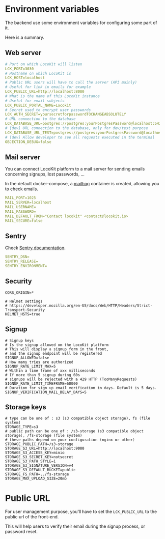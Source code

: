 # Environment variables

The backend use some environment variables
for configuring some part of it.

Here is a summary.

## Web server

```yml
# Port on which LocoKit will listen
LCK_PORT=3030
# Hostname on which LocoKit is
LCK_HOST=localhost
# Public URL users will have to call the server (API mainly)
# Useful for link in emails for example
LCK_PUBLIC_URL=http://localhost:8080
# What is the name of this LocoKit instance
# Useful for email subjects
LCK_PUBLIC_PORTAL_NAME=Locokit
# Secret used to encrypt user passwords
LCK_AUTH_SECRET=yoursecretforpasswordTOCHANGEABSOLUTELY
# URL connection to the database
LCK_DATABASE_URL=postgres://postgres:yourPostgresPassword@localhost:5432/postgres
# [dev] URL connection to the database, only for dev/test purpose
LCK_DATABASE_URL_TEST=postgres://postgres:yourPostgresPassword@localhost:5433/postgres
# [dev] Allow developer to see all requests executed in the terminal
OBJECTION_DEBUG=false
```

## Mail server

You can connect LocoKit platform
to a mail server for sending emails
concerning signups, lost passwords, ...

In the default docker-compose, 
a [mailhog](https://github.com/mailhog/MailHog) container
is created, allowing you to check emails.

```yml
MAIL_PORT=1025
MAIL_SERVER=localhost
MAIL_USERNAME=
MAIL_PASSWORD=
MAIL_DEFAULT_FROM="Contact locokit" <contact@locokit.io>
MAIL_SECURE=false
```

## Sentry

Check [Sentry documentation](https://docs.sentry.io/platforms/node/configuration/options/).

```yml
SENTRY_DSN=
SENTRY_RELEASE=
SENTRY_ENVIRONMENT=
```

## Security

```
CORS_ORIGIN=*

# Helmet settings
# https://developer.mozilla.org/en-US/docs/Web/HTTP/Headers/Strict-Transport-Security
HELMET_HSTS=true
```

## Signup

```
# Signup keys
# Is the signup allowed on the LocoKit platform
# This will display a signup form in the front,
# and the signup endpoint will be registered
SIGNUP_ALLOWED=false
# How many tries are authorized
SIGNUP_RATE_LIMIT_MAX=5
# Within a time frame of xxx milliseconds
# If more than 5 signup during 60s
# signups will be rejected with a 429 HTTP (TooManyRequests)
SIGNUP_RATE_LIMIT_TIMEFRAME=60000
# Duration for sign up email verification in days. Default is 5 days.
SIGNUP_VERIFICATION_MAIL_DELAY_DAYS=5
```

## Storage keys

```
# type can be one of : s3 (s3 compatible object storage), fs (file system)
STORAGE_TYPE=s3
# public path can be one of : /s3-storage (s3 compatible object storage), /fs-storage (file system)
# these paths depend on your configuration (nginx or other)
STORAGE_PUBLIC_PATH=/s3-storage
STORAGE_S3_URL=http://localhost:9000
STORAGE_S3_ACCESS_KEY=minio
STORAGE_S3_SECRET_KEY=notsecret
STORAGE_S3_PATH_STYLE=1
STORAGE_S3_SIGNATURE_VERSION=v4
STORAGE_S3_DEFAULT_BUCKET=public
STORAGE_FS_PATH=../fs-storage
STORAGE_MAX_UPLOAD_SIZE=20mb
```
# Public URL

For user management purpose, 
you'll have to set the `LCK_PUBLIC_URL` to the public url of the front-end.

This will help users to verify their email during the signup process,
or password reset.
